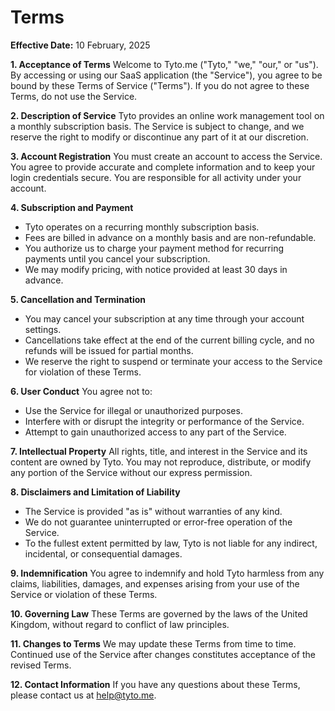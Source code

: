# Terms

**Effective Date:** 10 February, 2025

**1. Acceptance of Terms**
Welcome to Tyto.me ("Tyto," "we," "our," or "us"). By accessing or using our SaaS application (the "Service"), you agree to be bound by these Terms of Service ("Terms"). If you do not agree to these Terms, do not use the Service.

**2. Description of Service**
Tyto provides an online work management tool on a monthly subscription basis. The Service is subject to change, and we reserve the right to modify or discontinue any part of it at our discretion.

**3. Account Registration**
You must create an account to access the Service. You agree to provide accurate and complete information and to keep your login credentials secure. You are responsible for all activity under your account.

**4. Subscription and Payment**

- Tyto operates on a recurring monthly subscription basis.
- Fees are billed in advance on a monthly basis and are non-refundable.
- You authorize us to charge your payment method for recurring payments until you cancel your subscription.
- We may modify pricing, with notice provided at least 30 days in advance.

**5. Cancellation and Termination**

- You may cancel your subscription at any time through your account settings.
- Cancellations take effect at the end of the current billing cycle, and no refunds will be issued for partial months.
- We reserve the right to suspend or terminate your access to the Service for violation of these Terms.

**6. User Conduct**
You agree not to:

- Use the Service for illegal or unauthorized purposes.
- Interfere with or disrupt the integrity or performance of the Service.
- Attempt to gain unauthorized access to any part of the Service.

**7. Intellectual Property**
All rights, title, and interest in the Service and its content are owned by Tyto. You may not reproduce, distribute, or modify any portion of the Service without our express permission.

**8. Disclaimers and Limitation of Liability**

- The Service is provided "as is" without warranties of any kind.
- We do not guarantee uninterrupted or error-free operation of the Service.
- To the fullest extent permitted by law, Tyto is not liable for any indirect, incidental, or consequential damages.

**9. Indemnification**
You agree to indemnify and hold Tyto harmless from any claims, liabilities, damages, and expenses arising from your use of the Service or violation of these Terms.

**10. Governing Law**
These Terms are governed by the laws of the United Kingdom, without regard to conflict of law principles.

**11. Changes to Terms**
We may update these Terms from time to time. Continued use of the Service after changes constitutes acceptance of the revised Terms.

**12. Contact Information**
If you have any questions about these Terms, please contact us at help@tyto.me.
